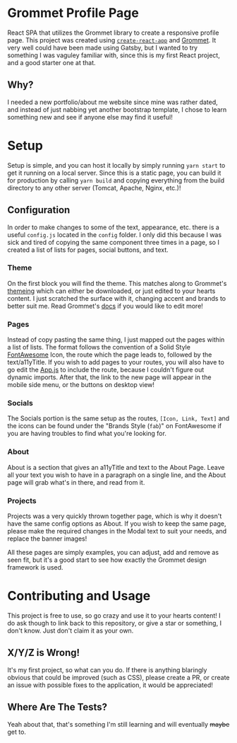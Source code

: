 # Grommet Profile Page
React SPA that utilizes the Grommet library to create a responsive profile page.
This project was created using [`create-react-app`](https://github.com/facebook/create-react-app) and [Grommet](https://v2.grommet.io/). It very well could have been made using Gatsby, but I wanted to try something I was vaguley familiar with, since this is my first React project, and a good starter one at that.

## Why?
I needed a new portfolio/about me website since mine was rather dated, and instead of just nabbing yet another bootstrap template, I chose to learn something new and see if anyone else may find it useful!

# Setup
Setup is simple, and you can host it locally by simply running `yarn start` to get it running on a local server. Since this is a static page, you can build it for production by calling `yarn build` and copying everything from the build directory to any other server (Tomcat, Apache, Nginx, etc.)!

## Configuration
In order to make changes to some of the text, appearance, etc. there is a useful `config.js` located in the `config` folder. I only did this because I was sick and tired of copying the same component three times in a page, so I created a list of lists for pages, social buttons, and text. 

### Theme
On the first block you will find the theme. This matches along to Grommet's [themeing](https://v2.grommet.io/theme) which can either be downloaded, or just edited to your hearts content. I just scratched the surface with it, changing accent and brands to better suit me. Read Grommet's [docs](https://v2.grommet.io/color) if you would like to edit more!

### Pages
Instead of copy pasting the same thing, I just mapped out the pages within a list of lists. The format follows the convention of a Solid Style [FontAwesome](https://fontawesome.com) Icon, the route which the page leads to, followed by the text/a11yTitle. If you wish to add pages to your routes, you will also have to go edit the [App.js](https://github.com/phlexplexico/grommet-profile-page/blob/master/src/App.js) to include the route, because I couldn't figure out dynamic imports. After that, the link to the new page will appear in the mobile side menu, or the buttons on desktop view!

### Socials
The Socials portion is the same setup as the routes, `[Icon, Link, Text]` and the icons can be found under the "Brands Style (`fab`)" on FontAwesome if you are having troubles to find what you're looking for.

### About
About is a section that gives an a11yTitle and text to the About Page. Leave all your text you wish to have in a paragraph on a single line, and the About page will grab what's in there, and read from it.

### Projects
Projects was a very quickly thrown together page, which is why it doesn't have the same config options as About. If you wish to keep the same page, please make the required changes in the Modal text to suit your needs, and replace the banner images!

All these pages are simply examples, you can adjust, add and remove as seen fit, but it's a good start to see how exactly the Grommet design framework is used.

# Contributing and Usage
This project is free to use, so go crazy and use it to your hearts content! I do ask though to link back to this repository, or give a star or something, I don't know. Just don't claim it as your own.

## X/Y/Z is Wrong!
It's my first project, so what can you do. If there is anything blaringly obvious that could be improved (such as CSS), please create a PR, or create an issue with possible fixes to the application, it would be appreciated! 

## Where Are The Tests?
Yeah about that, that's something I'm still learning and will eventually ~~maybe~~ get to.